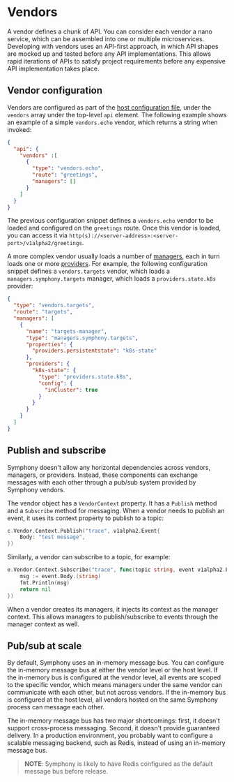 # Vendors

A vendor defines a chunk of API. You can consider each vendor a nano service, which can be assembled into one or multiple microservices. Developing with vendors uses an API-first approach, in which API shapes are mocked up and tested before any API implementations. This allows rapid iterations of APIs to satisfy project requirements before any expensive API implementation takes place.

## Vendor configuration

Vendors are configured as part of the [host configuration file](../hosts/_overview.md#host-configurations), under the `vendors` array under the top-level `api` element. The following example shows an example of a simple `vendors.echo` vendor, which returns a string when invoked:

```json
{
  "api": {
    "vendors" :[
      {
        "type": "vendors.echo",
        "route": "greetings",
        "managers": []
      }
    ]
  }
}
```

The previous configuration snippet defines a `vendors.echo` vendor to be loaded and configured on the `greetings` route. Once this vendor is loaded, you can access it via `http(s)://<server-address>:<server-port>/v1alpha2/greetings`.

A more complex vendor usually loads a number of [managers](../managers/_overview.md), each in turn loads one or more [providers](../providers/_overview.md). For example, the following configuration snippet defines a `vendors.targets` vendor, which loads a `managers.symphony.targets` manager, which loads a `providers.state.k8s` provider:

```json
{
  "type": "vendors.targets",
  "route": "targets",
  "managers": [
    {
      "name": "targets-manager",
      "type": "managers.symphony.targets",
      "properties": {
        "providers.persistentstate": "k8s-state"
      },
      "providers": {
        "k8s-state": {
          "type": "providers.state.k8s",
          "config": {
            "inCluster": true
          }
        }
      }
    }
  ]
}
```

## Publish and subscribe

Symphony doesn't allow any horizontal dependencies across vendors, managers, or providers. Instead, these components can exchange messages with each other through a pub/sub system provided by Symphony vendors.

The vendor object has a `VendorContext` property. It has a `Publish` method and a `Subscribe` method for messaging. When a vendor needs to publish an event, it uses its context property to publish to a topic:

```go
c.Vendor.Context.Publish("trace", v1alpha2.Event{
    Body: "test message",
})
```

Similarly, a vendor can subscribe to a topic, for example:

```go
e.Vendor.Context.Subscribe("trace", func(topic string, event v1alpha2.Event) error {
    msg := event.Body.(string)
    fmt.Println(msg)
    return nil
})
```

When a vendor creates its managers, it injects its context as the manager context. This allows managers to publish/subscribe to events through the manager context as well.

## Pub/sub at scale

By default, Symphony uses an in-memory message bus. You can configure the in-memory message bus at either the vendor level or the host level. If the in-memory bus is configured at the vendor level, all events are scoped to the specific vendor, which means managers under the same vendor can communicate with each other, but not across vendors. If the in-memory bus is configured at the host level, all vendors hosted on the same Symphony process can message each other.

The in-memory message bus has two major shortcomings: first, it doesn't support cross-process messaging. Second, it doesn't provide guaranteed delivery. In a production environment, you probably want to configure a scalable messaging backend, such as Redis, instead of using an in-memory message bus.

> **NOTE**: Symphony is likely to have Redis configured as the default message bus before release.
